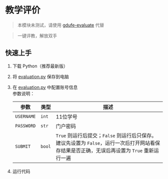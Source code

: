 # 教学评价

> 本模块未测试，请使用 [gdufe-evaluate](https://github.com/Kiteio/gdufe-evaluate) 代替

> 一键评教，解放双手

## 快速上手

1. 下载 Python（推荐最新版）
2. 将 [evaluation.py](evaluation.py) 保存到电脑
3. 在 [evaluation.py](evaluation.py) 中配置账号信息<br/>
   参数说明：

   | 参数         | 类型     | 描述                                                                                    |
   |------------|--------|---------------------------------------------------------------------------------------|
   | `USERNAME` | `int`  | 11位学号                                                                                 |
   | `PASSWORD` | `str`  | 门户密码                                                                                  |
   | `SUBMIT`   | `bool` | `True` 则运行后提交；`False` 则运行后只保存。建议先设置为 `False`，运行一次后打开网站看保存结果是否正确，无误后再设置为 `True` 重新运行一遍 |
4. 运行代码